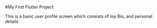 #My First Flutter Project

This is a basic user profile screen which consists of my Bio, and personal details
